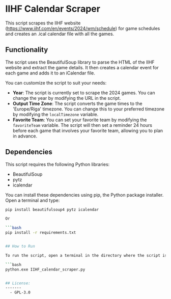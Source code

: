 # IIHF Calendar Scraper

This script scrapes the IIHF website (https://www.iihf.com/en/events/2024/wm/schedule) for game schedules and creates an .ical calendar file with all the games.

## Functionality

The script uses the BeautifulSoup library to parse the HTML of the IIHF website and extract the game details. It then creates a calendar event for each game and adds it to an iCalendar file.

You can customize the script to suit your needs:

- **Year**: The script is currently set to scrape the 2024 games. You can change the year by modifying the URL in the script.
- **Output Time Zone**: The script converts the game times to the 'Europe/Riga' timezone. You can change this to your preferred timezone by modifying the `localTimezone` variable.
- **Favorite Team**: You can set your favorite team by modifying the `favoriteTeam` variable. The script will then set a reminder 24 hours before each game that involves your favorite team, allowing you to plan in advance.

## Dependencies

This script requires the following Python libraries:

- BeautifulSoup
- pytz
- icalendar

You can install these dependencies using pip, the Python package installer. Open a terminal and type:

```bash
pip install beautifulsoup4 pytz icalendar

Or

```bash
pip install -r requirements.txt


## How to Run

To run the script, open a terminal in the directory where the script is located and type:

```bash
python.exe IIHF_calendar_scraper.py


## License:
-------
  - GPL-3.0
